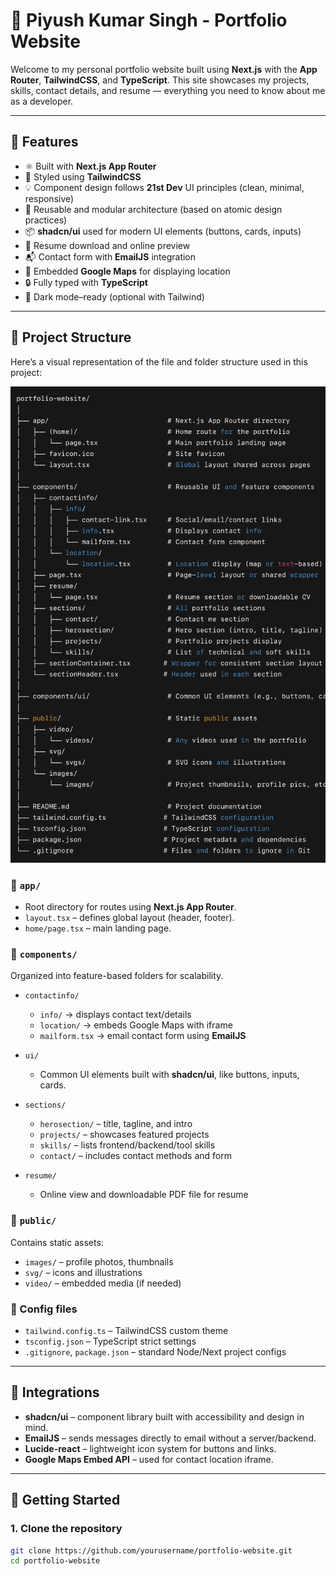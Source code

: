# 💼 Piyush Kumar Singh - Portfolio Website

Welcome to my personal portfolio website built using **Next.js** with the **App Router**, **TailwindCSS**, and **TypeScript**. This site showcases my projects, skills, contact details, and resume — everything you need to know about me as a developer.

---

## 🧭 Features

- ⚛️ Built with **Next.js App Router**
- 🎨 Styled using **TailwindCSS**
- 💡 Component design follows **21st Dev** UI principles (clean, minimal, responsive)
- 🧩 Reusable and modular architecture (based on atomic design practices)
- 📦 **shadcn/ui** used for modern UI elements (buttons, cards, inputs)
- 📄 Resume download and online preview
- 📬 Contact form with **EmailJS** integration
- 📍 Embedded **Google Maps** for displaying location
- 🔒 Fully typed with **TypeScript**
- 🌙 Dark mode–ready (optional with Tailwind)

---

## 📁 Project Structure

Here’s a visual representation of the file and folder structure used in this project:

![Project Structure](./folderStructure.jpg)

### 🔹 `app/`
- Root directory for routes using **Next.js App Router**.
- `layout.tsx` – defines global layout (header, footer).
- `home/page.tsx` – main landing page.

### 🔹 `components/`
Organized into feature-based folders for scalability.

- `contactinfo/`  
  - `info/` → displays contact text/details  
  - `location/` → embeds Google Maps with iframe  
  - `mailform.tsx` → email contact form using **EmailJS**  

- `ui/`  
  - Common UI elements built with **shadcn/ui**, like buttons, inputs, cards.

- `sections/`  
  - `herosection/` – title, tagline, and intro  
  - `projects/` – showcases featured projects  
  - `skills/` – lists frontend/backend/tool skills  
  - `contact/` – includes contact methods and form  

- `resume/`  
  - Online view and downloadable PDF file for resume

### 🔹 `public/`
Contains static assets:
- `images/` – profile photos, thumbnails
- `svg/` – icons and illustrations
- `video/` – embedded media (if needed)

### 🔹 Config files
- `tailwind.config.ts` – TailwindCSS custom theme
- `tsconfig.json` – TypeScript strict settings
- `.gitignore`, `package.json` – standard Node/Next project configs

---

## 🔌 Integrations

- **shadcn/ui** – component library built with accessibility and design in mind.
- **EmailJS** – sends messages directly to email without a server/backend.
- **Lucide-react** – lightweight icon system for buttons and links.
- **Google Maps Embed API** – used for contact location iframe.

---

## 🚀 Getting Started

### 1. Clone the repository

```bash
git clone https://github.com/yourusername/portfolio-website.git
cd portfolio-website


